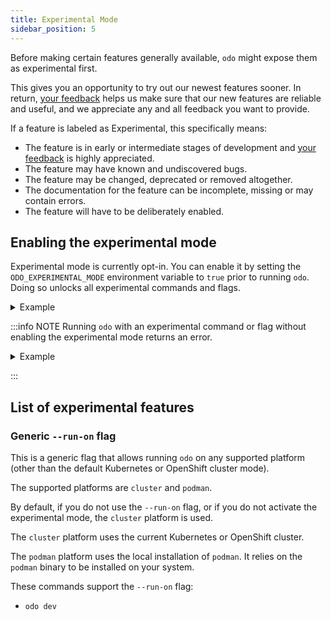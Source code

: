 ```yaml
---
title: Experimental Mode
sidebar_position: 5
---
```


Before making certain features generally available, `odo` might expose them as experimental first.

This gives you an opportunity to try out our newest features sooner.
In return, [your feedback](https://github.com/redhat-developer/odo/wiki/Community:-Getting-involved) helps us make sure that our new features
are reliable and useful, and we appreciate any and all feedback you want to provide.

If a feature is labeled as Experimental, this specifically means:
- The feature is in early or intermediate stages of development and [your feedback](https://github.com/redhat-developer/odo/wiki/Community:-Getting-involved) is highly appreciated.
- The feature may have known and undiscovered bugs.
- The feature may be changed, deprecated or removed altogether.
- The documentation for the feature can be incomplete, missing or may contain errors.
- The feature will have to be deliberately enabled.

## Enabling the experimental mode

Experimental mode is currently opt-in. You can enable it by setting the `ODO_EXPERIMENTAL_MODE` environment variable to `true` prior to running `odo`.
Doing so unlocks all experimental commands and flags.

<details>
<summary>Example</summary>

```shell
$ ODO_EXPERIMENTAL_MODE=true odo dev --run-on=some-platform

============================================================================
⚠ Experimental mode enabled. Use at your own risk.
More details on https://odo.dev/docs/user-guides/advanced/experimental-mode
============================================================================

...
-  Forwarding from 127.0.0.1:40001 -> 8080
```
</details>

:::info NOTE
Running `odo` with an experimental command or flag without enabling the experimental mode returns an error.

<details>
<summary>Example</summary>

```shell
$ odo dev --run-on=some-platform
...
...
 ✗  unknown flag: --run-on
```
</details>

:::

## List of experimental features

### Generic `--run-on` flag

This is a generic flag that allows running `odo` on any supported platform (other than the default Kubernetes or OpenShift cluster mode).

The supported platforms are `cluster` and `podman`.

By default, if you do not use the `--run-on` flag, or if you do not activate the experimental mode, the `cluster` platform is used.

The `cluster` platform uses the current Kubernetes or OpenShift cluster.

The `podman` platform uses the local installation of `podman`. It relies on the `podman` binary to be installed on your system.

These commands support the `--run-on`  flag:

- `odo dev`
